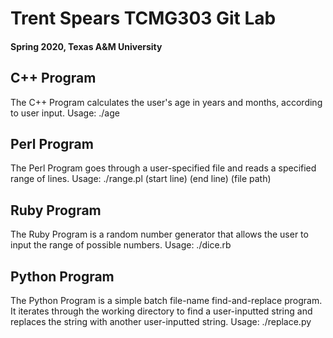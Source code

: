 # Trent Spears TCMG303 Git Lab
#### Spring 2020, Texas A&M University

## C++ Program

The C++ Program calculates the user's age in years and months, according to user input.
Usage: ./age

## Perl Program

The Perl Program goes through a user-specified file and reads a specified range of lines.
Usage: ./range.pl (start line) (end line) (file path)

## Ruby Program

The Ruby Program is a random number generator that allows the user to input the range of possible numbers.
Usage: ./dice.rb

## Python Program

The Python Program is a simple batch file-name find-and-replace program. It iterates through the working directory to find a user-inputted string and replaces the string with another user-inputted string.
Usage: ./replace.py

